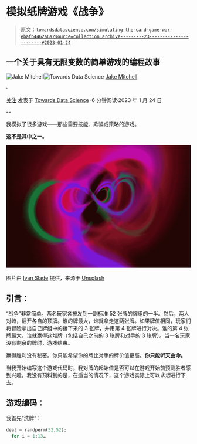 # 模拟纸牌游戏《战争》

> 原文：[`towardsdatascience.com/simulating-the-card-game-war-ebafb4462a6a?source=collection_archive---------23-----------------------#2023-01-24`](https://towardsdatascience.com/simulating-the-card-game-war-ebafb4462a6a?source=collection_archive---------23-----------------------#2023-01-24)

## 一个关于具有无限变数的简单游戏的编程故事

[](https://medium.com/@Jake_Mitchell?source=post_page-----ebafb4462a6a--------------------------------)![Jake Mitchell](https://medium.com/@Jake_Mitchell?source=post_page-----ebafb4462a6a--------------------------------)[](https://towardsdatascience.com/?source=post_page-----ebafb4462a6a--------------------------------)![Towards Data Science](https://towardsdatascience.com/?source=post_page-----ebafb4462a6a--------------------------------) [Jake Mitchell](https://medium.com/@Jake_Mitchell?source=post_page-----ebafb4462a6a--------------------------------)

·

[关注](https://medium.com/m/signin?actionUrl=https%3A%2F%2Fmedium.com%2F_%2Fsubscribe%2Fuser%2F3d9ea428abd9&operation=register&redirect=https%3A%2F%2Ftowardsdatascience.com%2Fsimulating-the-card-game-war-ebafb4462a6a&user=Jake+Mitchell&userId=3d9ea428abd9&source=post_page-3d9ea428abd9----ebafb4462a6a---------------------post_header-----------) 发表于 [Towards Data Science](https://towardsdatascience.com/?source=post_page-----ebafb4462a6a--------------------------------) ·6 分钟阅读·2023 年 1 月 24 日[](https://medium.com/m/signin?actionUrl=https%3A%2F%2Fmedium.com%2F_%2Fvote%2Ftowards-data-science%2Febafb4462a6a&operation=register&redirect=https%3A%2F%2Ftowardsdatascience.com%2Fsimulating-the-card-game-war-ebafb4462a6a&user=Jake+Mitchell&userId=3d9ea428abd9&source=-----ebafb4462a6a---------------------clap_footer-----------)

--

[](https://medium.com/m/signin?actionUrl=https%3A%2F%2Fmedium.com%2F_%2Fbookmark%2Fp%2Febafb4462a6a&operation=register&redirect=https%3A%2F%2Ftowardsdatascience.com%2Fsimulating-the-card-game-war-ebafb4462a6a&source=-----ebafb4462a6a---------------------bookmark_footer-----------)

我模拟了很多游戏——那些需要技能、欺骗或策略的游戏。

**这不是其中之一。**

![](img/d27d824ad8b753bec0bbb0a08df402b8.png)

图片由 [Ivan Slade](https://unsplash.com/@flowinteractive?utm_source=medium&utm_medium=referral) 提供，来源于 [Unsplash](https://unsplash.com/?utm_source=medium&utm_medium=referral)

## 引言：

“战争”非常简单。两名玩家各被发到一副标准 52 张牌的牌组的一半。然后，两人对峙，翻开各自的顶牌。谁的牌最大，谁就拿走这两张牌。如果牌值相同，玩家们将冒险拿出自己牌组中的接下来的 3 张牌，并用第 4 张牌进行对决。谁的第 4 张牌最大，谁就赢得这堆牌（包括自己之前的 3 张牌和对手的 3 张牌）。当一名玩家没有剩余的牌时，游戏结束。

赢得胜利没有秘密。你只能希望你的牌比对手的牌价值更高。**你只能听天由命。**

当我开始编写这个游戏代码时，我对牌的起始值是否可以在游戏开始前预测胜者感到兴趣。我没有预料到的是，在适当的情况下，这个游戏实际上可以*永远*进行下去。

## **游戏编码：**

我首先“洗牌”：

```py
deal = randperm(52,52);
  for i = 1:13…
```
